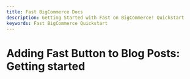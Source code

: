 ```yaml
---
title: Fast BigCommerce Docs
description: Getting Started with Fast on BigCommerce! Quickstart
keywords: Fast BigCommerce Quickstart
---
```


# Adding Fast Button to Blog Posts: Getting started
